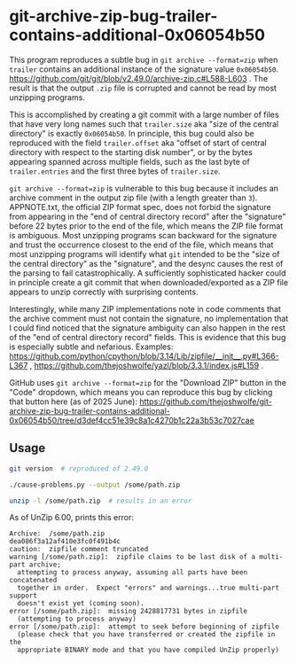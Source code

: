 # git-archive-zip-bug-trailer-contains-additional-0x06054b50

This program reproduces a subtle bug in `git archive --format=zip` when `trailer` contains an additional instance of the signature value `0x06054b50`.
https://github.com/git/git/blob/v2.49.0/archive-zip.c#L588-L603 .
The result is that the output `.zip` file is corrupted and cannot be read by most unzipping programs.

This is accomplished by creating a git commit with a large number of files that have very long names such that `trailer.size` aka "size of the central directory" is exactly `0x06054b50`.
In principle, this bug could also be reproduced with the field `trailer.offset` aka "offset of start of central directory with respect to the starting disk number",
or by the bytes appearing spanned across multiple fields, such as the last byte of `trailer.entries` and the first three bytes of `trailer.size`.

`git archive --format=zip` is vulnerable to this bug because it includes an archive comment in the output zip file (with a length greater than `3`).
APPNOTE.txt, the official ZIP format spec, does not forbid the signature from appearing in the "end of central directory record" after the "signature" before 22 bytes prior to the end of the file,
which means the ZIP file format is ambiguous.
Most unzipping programs scan backward for the signature and trust the occurrence closest to the end of the file,
which means that most unzipping programs will identify what `git` intended to be the "size of the central directory" as the "signature",
and the desync causes the rest of the parsing to fail catastrophically.
A sufficiently sophisticated hacker could in principle create a git commit that when downloaded/exported as a ZIP file appears to unzip correctly with surprising contents.

Interestingly, while many ZIP implementations note in code comments that the archive comment must not contain the signature,
no implementation that I could find noticed that the signature ambiguity can also happen in the rest of the "end of central directory record" fields.
This is evidence that this bug is especially subtle and nefarious.
Examples: https://github.com/python/cpython/blob/3.14/Lib/zipfile/__init__.py#L366-L367 , https://github.com/thejoshwolfe/yazl/blob/3.3.1/index.js#L159 .

GitHub uses `git archive --format=zip` for the "Download ZIP" button in the "Code" dropdown,
which means you can reproduce this bug by clicking that button here (as of 2025 June):
https://github.com/thejoshwolfe/git-archive-zip-bug-trailer-contains-additional-0x06054b50/tree/d3def4cc51e39c8a1c4270b1c22a3b53c7027cae

## Usage

```bash
git version  # reproduced of 2.49.0

./cause-problems.py --output /some/path.zip

unzip -l /some/path.zip  # results in an error
```

As of UnZip 6.00, prints this error:
```
Archive:  /some/path.zip
dea086f3a12af410e3fc0f491b4c
caution:  zipfile comment truncated
warning [/some/path.zip]:  zipfile claims to be last disk of a multi-part archive;
  attempting to process anyway, assuming all parts have been concatenated
  together in order.  Expect "errors" and warnings...true multi-part support
  doesn't exist yet (coming soon).
error [/some/path.zip]:  missing 2428817731 bytes in zipfile
  (attempting to process anyway)
error [/some/path.zip]:  attempt to seek before beginning of zipfile
  (please check that you have transferred or created the zipfile in the
  appropriate BINARY mode and that you have compiled UnZip properly)
```
